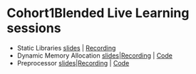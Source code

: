 # Cohort1Blended Live Learning sessions
- Static Libraries [slides](./PDF/Static%20Libraries.pdf) | [Recording](https://us06web.zoom.us/rec/share/huPRhhzl8g64YMy2iphc4FLbx6at--kKRIjD-tQiT8Z-K6LG92pf-Ld_iRjbX84_.YUJOw0V1yBCg072w)
- Dynamic Memory Allocation [slides](./PDF/Dynamic%20Memory%20Allocation.pdf)|[Recording](https://us06web.zoom.us/rec/share/A8_DCNi-VA0WPqH2Yh0hXo4ObjPmE-erTwWbWXT117NLSrQQk_eegjiHF4JwB_ML.0OaYG97yk-XAhSWI) | [Code](./Code/DynamicmemAllocation/)
- Preprocessor [slides](./Code/Preprocessor/)|[Recording](https://us06web.zoom.us/rec/share/E94QPme297I5Wfa2QQJECPk08ZdTL0gEbCBI9PdzcO58yFU9PdLFplUg6xKdqQx9.fXaneSCjEZH3Gkd7) | [Code](./Code/Preprocessor/)
<!-- Topic [slides]()|[Recording]() -->
